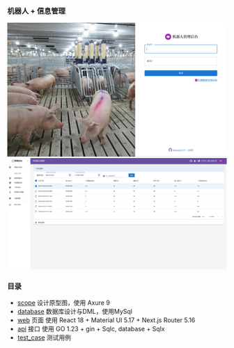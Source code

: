  
### 机器人 + 信息管理

![](web/public/screenshot_login.png)
![](web/public/screenshot_table.png)

### 目录

- [scope](scope) 设计原型图，使用 Axure 9
- [database](database) 数据库设计与DML，使用MySql
- [web](web) 页面 使用 React 18 + Material UI 5.17 + Next.js Router 5.16
- [api](api) 接口 使用 GO 1.23 + gin + Sqlc, database + Sqlx
- [test_case](test_case) 测试用例